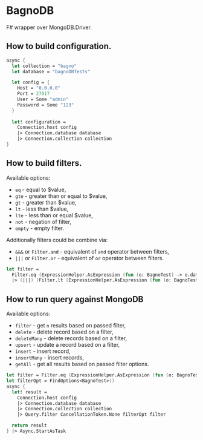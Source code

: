 # BagnoDB

F# wrapper over MongoDB.Driver.

## How to build configuration.

```fsharp
async {
  let collection = "bagno"
  let database = "bagnoDBTests"

  let config = {
    Host = "0.0.0.0"
    Port = 27017
    User = Some "admin"
    Password = Some "123"
  }
  
  let! configuration =
    Connection.host config
    |> Connection.database database
    |> Connection.collection collection
}
```

## How to build filters.

Available options:
- `eq` - equal to $value,
- `gte` - greater than or equal to $value,
- `gt` - greater than $value,
- `lt` - less than $value,
- `lte` - less than or equal $value,
- `not` - negation of filter,
- `empty` - empty filter.

Additionally filters could be combine via:
- `&&&` or `Filter.and` - equivalent of `and` operator between filters,
- `|||` or `Filter.or` - equivalent of `or` operator between filters.

```fsharp
let filter =
  Filter.eq (ExpressionHelper.AsExpression (fun (o: BagnoTest) -> o.data)) "Bagno"
  |> (|||) (Filter.lt (ExpressionHelper.AsExpression (fun (o: BagnoTest) -> o.value)) 2137)
```

## How to run query against MongoDB

Available options:
- `filter` - get `n` results based on passed filter,
- `delete` - delete record based on a filter,
- `deleteMany` - delete records based on a filter,
- `upsert` - update a record based on a filter,
- `insert` - insert record,
- `insertMany` - insert records,
- `getAll` - get all results based on passed filter options.

```fsharp
let filter = Filter.eq (ExpressionHelper.AsExpression (fun (o: BagnoTest) -> o.data)) "mango"
let filterOpt = FindOptions<BagnoTest>()
async {
  let! result =
    Connection.host config
    |> Connection.database database
    |> Connection.collection collection
    |> Query.filter CancellationToken.None filterOpt filter

  return result
} |> Async.StartAsTask
```
